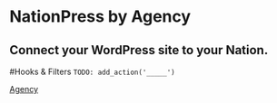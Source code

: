 # NationPress by Agency
Connect your WordPress site to your Nation.
------

#Hooks & Filters
`TODO: add_action('_____')`


[Agency](http://agency.sc)

